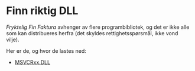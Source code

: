 # Finn riktig DLL #

_Fryktelig Fin Faktura_ avhenger av flere programbibliotek, og det er ikke alle som kan distribueres herfra (det skyldes rettighetsspørsmål, ikke vond vilje).

Her er de, og hvor de lastes ned:

  * [MSVCRxx.DLL](http://www.microsoft.com/downloads/details.aspx?familyid=9B2DA534-3E03-4391-8A4D-074B9F2BC1BF)